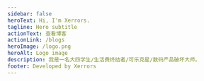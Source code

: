 ```yaml
---
sidebar: false
heroText: Hi, I'm Xerrors.
tagline: Hero subtitle
actionText: 查看博客
actionLink: /blogs
heroImage: /logo.png
heroAlt: Logo image
description: 我是一名大四学生/生活费终结者/可乐克星/数码产品破坏大师。
footer: Developed by Xerrors
---
```


<HomePage class="my-home"/>

<script>
import { defineComponent } from 'vue'
import HomePage from '@components/HomePage.vue'
export default defineComponent({
  name: 'Home',
  components: {
    HomePage,
  },
})
</script>

<style lang='scss' scoped>
.my-home {

  footer {
    display: none;
  }
}
</style>

<!-- <style lang='scss'>
.theme-default-content {
  max-width: var(--page-width-w)!important;
}
</style> -->
